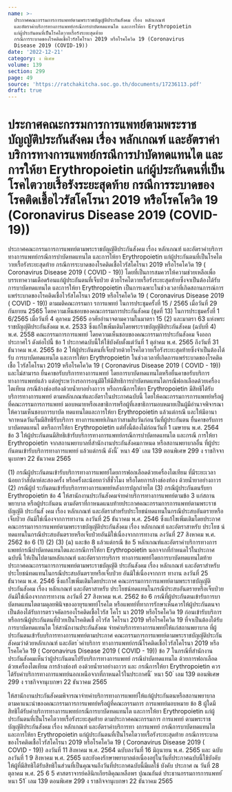 ```yaml
---
name: >-
  ประกาศคณะกรรมการการแพทย์ตามพระราชบัญญัติประกันสังคม เรื่อง หลักเกณฑ์
  และอัตราค่าบริการทางการแพทย์กรณีการบำบัดทดแทนไต และการให้ยา Erythropoietin
  แก่ผู้ประกันตนที่เป็นโรคไตวายเรื้อรังระยะสุดท้าย
  กรณีการระบาดของโรคติดเชื้อไวรัสโคโรนา 2019 หรือโรคโควิด 19 (Coronavirus
  Disease 2019 (COVID-19))
date: '2022-12-21'
category: ง พิเศษ
volume: 139
section: 299
page: 49
source: 'https://ratchakitcha.soc.go.th/documents/17236113.pdf'
draft: true
---
```


# ประกาศคณะกรรมการการแพทย์ตามพระราชบัญญัติประกันสังคม เรื่อง หลักเกณฑ์ และอัตราค่าบริการทางการแพทย์กรณีการบำบัดทดแทนไต และการให้ยา Erythropoietin แก่ผู้ประกันตนที่เป็นโรคไตวายเรื้อรังระยะสุดท้าย กรณีการระบาดของโรคติดเชื้อไวรัสโคโรนา 2019 หรือโรคโควิด 19 (Coronavirus Disease 2019 (COVID-19))

ประกาศคณะกรรมการการแพทย์ตามพระราชบัญญัติประกันสังคม เรื่อง หลักเกณฑ์ และอัตราค่าบริการทางการแพทย์กรณีการบำบัดทดแทนไต และการให้ยา Erythropoietin แก่ผู้ประกันตนที่เป็นโรคไตวายเรื้อรังระยะสุดท้าย กรณีการระบาดของโรคติดเชื้อไวรัสโคโรนา 2019 หรือโรคโควิด 19 ( Coronavirus Disease 2019 ( COVID - 19)) โดยที่เป็นการสมควรให้ความช่วยเหลือเพื่อบรรเทาความเดือดร้อนแก่ผู้ประกันตนที่เจ็บป่วย ด้วยโรคไตวายเรื้อรังระยะสุดท้ายซึ่งจาเป็นต้องได้รับการบาบัดทดแทนไต และการให้ยา Erythropoietin เป็นการเฉพาะในช่วงเวลาที่เกิดสถานการณ์การแพร่ระบาดของโรคติดเชื้อไวรัสโคโรนา 2019 หรือโรคโควิด 19 ( Coronavirus Disease 2019 ( COVID - 19)) ตามมติคณะกรรมกา รการแพทย์ ในการประชุมครั้งที่ 15 / 2565 เมื่อวันที่ 29 กันยายน 2565 โดยความเห็นชอบของคณะกรรมการประกันสังคม (ชุดที่ 13) ในการประชุมครั้งที่ 1 6/2565 เมื่อวันที่ 4 ตุลาคม 2565 อาศัยอำนาจตามความในมาตรา 15 (2) และมาตรา 63 แห่งพระราชบัญญัติประกันสังคม พ.ศ. 2533 ซึ่งแก้ไขเพิ่มเติมโดยพระราชบัญญัติประกันสังคม (ฉบับที่ 4) พ.ศ. 2558 คณะกรรมการการแพทย์ โดยความเห็นชอบของคณะกรรมการประกันสังคม จึงออกประกาศไว้ ดังต่อไปนี้ ข้อ 1 ประกาศฉบับนี้ให้ใช้บังคับตั้งแต่วันที่ 1 ตุลำคม พ.ศ. 2565 ถึงวันที่ 31 ธันวาคม พ.ศ. 2565 ข้อ 2 ให้ผู้ประกันตนที่เจ็บป่วยด้วยโรคไตวายเรื้อรังระยะสุดท้ายซึ่งจำเป็นต้องได้รับ การบาบัดทดแทนไต และการให้ยา Erythropoietin ในช่วงเวลาที่เกิดการแพร่ระบาดของโรคติดเชื้อ ไวรัสโคโรนา 2019 หรือโรคโควิด 19 ( Coronavirus Disease 2019 ( COVID - 19)) และไม่สามารถ ยื่นคาขอรับบริการทางการแพทย์ โดยการบาบัดทดแทนไตหรือยื่นคาขอรับบริการทางการแพทย์แล้ว แต่อยู่ระหว่างรอการอนุมัติให้มีสิทธิการบำบัดทดแทนไตกรณีฟอกเลือดด้วยเครื่องไตเทียม กรณีล้างช่องท้องด้วยน้ำยาอย่ำงถาวร หรือกรณีการให้ยา Erythropoietin มีสิทธิได้รับบริการทางการแพทย์ ตามหลักเกณฑ์และอัตราในประกาศฉบับนี้ โดยให้คณะกรรมการการแพทย์หรือผู้ที่คณะกรรมการการแพทย์ มอบหมายหรือเลขาธิการหรือผู้ที่เลขาธิการมอบหมายเป็นผู้มีอำนาจพิจารณาให้ความเห็นชอบการบาบัด ทดแทนไตและการให้ยา Erythropoietin แล้วแต่กรณี และให้มีอานาจกาหนดวันเริ่มมีสิทธิรับบริการ ทางการแพทย์เกินกว่าสามสิบวันก่อนวันที่ผู้ประกันตน ยื่นคาขอรับการบาบัดทดแทนไ ตหรือการให้ยา Erythropoietin แต่ทั้งนี้ต้องไม่ก่อนวันที่ 1 เมษายน พ.ศ. 2564 ข้อ 3 ให้ผู้ประกันตนมีสิทธิเข้ารับบริการทางการแพทย์กรณีการบำบัดทดแทนไต และกรณี การให้ยา Erythropoietin จากสถานพยาบาลที่สำนักงานประกันสังคมกาหนด หรือสถานพยาบาลอื่น ที่ผู้ประ กันตนเข้ารับบริการทางการแพทย์ แล้วแต่กรณี ดังนี้ ้ หนา 49 ่ เลม 139 ตอนพิเศษ 299 ง ราชกิจจานุเบกษา 22 ธันวาคม 2565

(1) กรณีผู้ประกันตนเข้ารับบริการทางการแพทย์โดยการฟอกเลือดด้วยเครื่องไตเทียม ที่มีระยะเวลาน้อยกว่าสัปดาห์ละสองครั้ง หรือครั้งละน้อยกว่าสี่ชั่วโมง หรือโดยการล้างช่องท้อง ด้วยน้ำยาอย่างถาวร (2) กรณีผู้ป ระกันตนเข้ารับบริการทางการแพทย์หลังการปลูกถ่ายไต (3) กรณีผู้ประกันตนรับยา Erythropoietin ข้อ 4 ให้สานักงานประกันสังคมจ่ายค่าบริการทางการแพทย์ตามข้อ 3 แก่สถานพยาบาล หรือผู้ประกันตน ตามอัตราที่กาหนดแนบท้ายประกาศคณะกรรมการการแพทย์ตามพระราชบัญญัติ ประกันสั งคม เรื่อง หลักเกณฑ์ และอัตราสำหรับประโยชน์ทดแทนในกรณีประสบอันตรายหรือเจ็บป่วย อันมิใช่เนื่องจากการทางาน ลงวันที่ 25 ธันวาคม พ.ศ. 2546 ซึ่งแก้ไขเพิ่มเติมโดยประกาศ คณะกรรมการการแพทย์ตามพระราชบัญญัติประกันสังคม เรื่อง หลักเกณฑ์ และอัตราสาหรับ ประโยช น์ทดแทนในกรณีประสบอันตรายหรือเจ็บป่วยอันมิใช่เนื่องจากการทางาน ลงวันที่ 27 สิงหาคม พ.ศ. 2562 ข้อ 6 (1) (2) (3) (ฉ) และข้อ 8 แล้วแต่กรณี ข้อ 5 หลักเกณฑ์และอัตราค่าบริการทางการแพทย์กรณีบำบัดทดแทนไตและกรณีการให้ยา Erythropoietin นอกจากที่กำหนดไว้ในประกาศฉบับนี้ ให้เป็นไปตามหลักเกณฑ์ และอัตราการบริการ ทางการแพทย์โดยการบาบัดทดแทนไตท้ายประกาศคณะกรรมการการแพทย์ตามพระราชบัญญัติ ประกันสังคม เรื่อง หลักเกณฑ์ และอัตราสำหรับประโยชน์ทดแทนในกรณีประสบอันตรายหรือเจ็บป่วย อันมิใช่เนื่องจากการ ทางาน ลงวันที่ 25 ธันวาคม พ.ศ. 2546 ซึ่งแก้ไขเพิ่มเติมโดยประกาศ คณะกรรมการการแพทย์ตามพระราชบัญญัติประกันสังคม เรื่อง หลักเกณฑ์ และอัตราสาหรับ ประโยชน์ทดแทนในกรณีประสบอันตรายหรือเจ็บป่วยอันมิใช่เนื่องจากการทางาน ลงวันที่ 27 สิงหาคม พ.ศ. 2562 ข้อ 6 กรณีที่ผู้ประกันตนเข้ารับการบาบัดทดแทนไตตามดุลยพินิจของอายุรแพทย์โรคไต หรือแพทย์ที่ทาการรักษาเห็นควรให้ผู้ประกันตนจาเป็นต้องได้รับการตรวจคัดกรองโรคติดเชื้อไวรัส โคโร นา 2019 หรือโรคโควิด 19 ก่อนเข้ารับบริการ หรือกรณีผู้ประกันตนที่ป่วยเป็นโรคติดเชื้ อไวรัส โคโรนา 2019 หรือโรคโควิด 19 ที่จาเป็นต้องได้รับการบาบัดทดแทนไต ให้สานักงานประกันสังคม จ่ายค่าบริการทางการแพทย์ให้แก่สถานพยาบาล ที่ผู้ประกันตนเข้ารับบริการทางการแพทย์ตามประกาศ คณะกรรมการการแพทย์ตามพระราชบัญญัติประกันสังคมว่าด้วยหลักเกณฑ์ และอัตร ำค่าบริการ ทางการแพทย์กรณีโรคติดเชื้อไวรัสโคโรนา 2019 หรือโรคโควิด 19 ( Coronavirus Disease 2019 ( COVID - 19)) ข้อ 7 ในกรณีที่สำนักงานประกันสังคมเห็นว่าผู้ประกันตนไปรับบริการทางการแพทย์ กรณีบำบัดทดแทนไต ด้วยการฟอกเลือดด้วยเครื่องไตเทียม การล้างช่องท้ องด้วยน้ำยาอย่างถาวร และ กรณีการให้ยา Erythropoietin ควรได้รับค่าบริการทางการแพทย์นอกเหนือจากที่กาหนดไว้ในประกาศนี้ ้ หนา 50 ่ เลม 139 ตอนพิเศษ 299 ง ราชกิจจานุเบกษา 22 ธันวาคม 2565

ให้สานักงานประกันสังคมพิจารณาจ่ายค่าบริการทางการแพทย์ให้แก่ผู้ประกันตนหรือสถานพยาบาล ตามคาแนะนำของคณะกรรมการการแพทย์หรือผู้ที่คณะกรรมการ การแพทย์มอบหมาย ข้อ 8 ผู้ใดมีสิทธิได้รับค่าบริการทางการแพทย์กรณีการบาบัดทดแทนไต และการให้ยา Erythropoietin แก่ผู้ประกันตนที่เป็นโรคไตวายเรื้อรังระยะสุดท้าย ตามประกาศคณะกรรมการ การแพทย์ ตามพระราชบัญญัติประกันสังคม เรื่อง หลักเกณฑ์ และอัตราค่าบริการทา งการแพทย์ กรณีการบาบัดทดแทนไต และการให้ยา Erythropoietin แก่ผู้ประกันตนที่เป็นโรคไตวายเรื้อรังระยะสุดท้าย กรณีการระบาดของโรคติดเชื้อไวรัสโคโรนา 2019 หรือโรคโควิด 19 ( Coronavirus Disease 2019 ( COVID - 19)) ลงวันที่ 11 สิงหาคม พ.ศ. 2564 ฉบับลงวันที่ 16 มิถุนายน พ.ศ. 2565 และ ฉบับลงวันที่ 1 9 สิงหาคม พ.ศ. 2565 และยังคงรักษาพยาบาลต่อเนื่องอยู่ในวันที่ประกาศฉบับนี้ใช้บังคับ ให้ผู้ที่มีสิทธิได้รับสิทธิในส่วนที่เป็นคุณจนถึงวันที่ประกาศฉบับนี้มีผลใช้ บังคับ ประกาศ ณ วันที่ 28 ตุลาคม พ.ศ. 25 6 5 ศาสตราจารย์คลินิกเกียรติคุณเหลือพร ปุณณกันต์ ประธานกรรมการการแพทย์ ้ หนา 51 ่ เลม 139 ตอนพิเศษ 299 ง ราชกิจจานุเบกษา 22 ธันวาคม 2565
